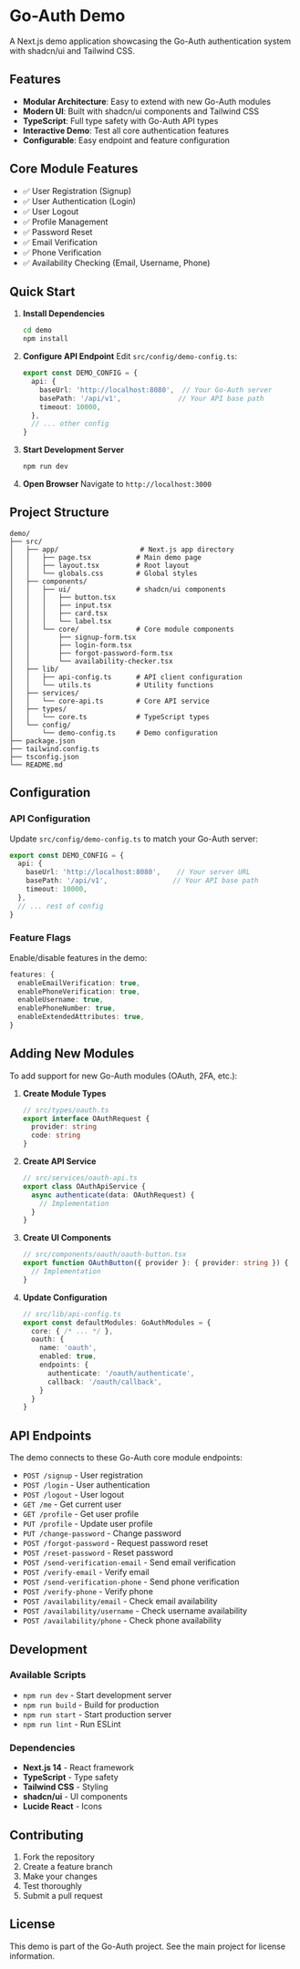 # Go-Auth Demo

A Next.js demo application showcasing the Go-Auth authentication system with shadcn/ui and Tailwind CSS.

## Features

- **Modular Architecture**: Easy to extend with new Go-Auth modules
- **Modern UI**: Built with shadcn/ui components and Tailwind CSS
- **TypeScript**: Full type safety with Go-Auth API types
- **Interactive Demo**: Test all core authentication features
- **Configurable**: Easy endpoint and feature configuration

## Core Module Features

- ✅ User Registration (Signup)
- ✅ User Authentication (Login)
- ✅ User Logout
- ✅ Profile Management
- ✅ Password Reset
- ✅ Email Verification
- ✅ Phone Verification
- ✅ Availability Checking (Email, Username, Phone)

## Quick Start

1. **Install Dependencies**
   ```bash
   cd demo
   npm install
   ```

2. **Configure API Endpoint**
   Edit `src/config/demo-config.ts`:
   ```typescript
   export const DEMO_CONFIG = {
     api: {
       baseUrl: 'http://localhost:8080',  // Your Go-Auth server
       basePath: '/api/v1',              // Your API base path
       timeout: 10000,
     },
     // ... other config
   }
   ```

3. **Start Development Server**
   ```bash
   npm run dev
   ```

4. **Open Browser**
   Navigate to `http://localhost:3000`

## Project Structure

```
demo/
├── src/
│   ├── app/                    # Next.js app directory
│   │   ├── page.tsx           # Main demo page
│   │   ├── layout.tsx         # Root layout
│   │   └── globals.css        # Global styles
│   ├── components/
│   │   ├── ui/                # shadcn/ui components
│   │   │   ├── button.tsx
│   │   │   ├── input.tsx
│   │   │   ├── card.tsx
│   │   │   └── label.tsx
│   │   └── core/              # Core module components
│   │       ├── signup-form.tsx
│   │       ├── login-form.tsx
│   │       ├── forgot-password-form.tsx
│   │       └── availability-checker.tsx
│   ├── lib/
│   │   ├── api-config.ts      # API client configuration
│   │   └── utils.ts           # Utility functions
│   ├── services/
│   │   └── core-api.ts        # Core API service
│   ├── types/
│   │   └── core.ts            # TypeScript types
│   └── config/
│       └── demo-config.ts     # Demo configuration
├── package.json
├── tailwind.config.ts
├── tsconfig.json
└── README.md
```

## Configuration

### API Configuration

Update `src/config/demo-config.ts` to match your Go-Auth server:

```typescript
export const DEMO_CONFIG = {
  api: {
    baseUrl: 'http://localhost:8080',    // Your server URL
    basePath: '/api/v1',                // Your API base path
    timeout: 10000,
  },
  // ... rest of config
}
```

### Feature Flags

Enable/disable features in the demo:

```typescript
features: {
  enableEmailVerification: true,
  enablePhoneVerification: true,
  enableUsername: true,
  enablePhoneNumber: true,
  enableExtendedAttributes: true,
}
```

## Adding New Modules

To add support for new Go-Auth modules (OAuth, 2FA, etc.):

1. **Create Module Types**
   ```typescript
   // src/types/oauth.ts
   export interface OAuthRequest {
     provider: string
     code: string
   }
   ```

2. **Create API Service**
   ```typescript
   // src/services/oauth-api.ts
   export class OAuthApiService {
     async authenticate(data: OAuthRequest) {
       // Implementation
     }
   }
   ```

3. **Create UI Components**
   ```typescript
   // src/components/oauth/oauth-button.tsx
   export function OAuthButton({ provider }: { provider: string }) {
     // Implementation
   }
   ```

4. **Update Configuration**
   ```typescript
   // src/lib/api-config.ts
   export const defaultModules: GoAuthModules = {
     core: { /* ... */ },
     oauth: {
       name: 'oauth',
       enabled: true,
       endpoints: {
         authenticate: '/oauth/authenticate',
         callback: '/oauth/callback',
       }
     }
   }
   ```

## API Endpoints

The demo connects to these Go-Auth core module endpoints:

- `POST /signup` - User registration
- `POST /login` - User authentication
- `POST /logout` - User logout
- `GET /me` - Get current user
- `GET /profile` - Get user profile
- `PUT /profile` - Update user profile
- `PUT /change-password` - Change password
- `POST /forgot-password` - Request password reset
- `POST /reset-password` - Reset password
- `POST /send-verification-email` - Send email verification
- `POST /verify-email` - Verify email
- `POST /send-verification-phone` - Send phone verification
- `POST /verify-phone` - Verify phone
- `POST /availability/email` - Check email availability
- `POST /availability/username` - Check username availability
- `POST /availability/phone` - Check phone availability

## Development

### Available Scripts

- `npm run dev` - Start development server
- `npm run build` - Build for production
- `npm run start` - Start production server
- `npm run lint` - Run ESLint

### Dependencies

- **Next.js 14** - React framework
- **TypeScript** - Type safety
- **Tailwind CSS** - Styling
- **shadcn/ui** - UI components
- **Lucide React** - Icons

## Contributing

1. Fork the repository
2. Create a feature branch
3. Make your changes
4. Test thoroughly
5. Submit a pull request

## License

This demo is part of the Go-Auth project. See the main project for license information.

